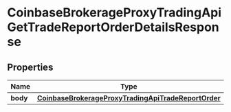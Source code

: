 
# CoinbaseBrokerageProxyTradingApiGetTradeReportOrderDetailsResponse

## Properties
Name | Type | Description | Notes
------------ | ------------- | ------------- | -------------
**body** | [**CoinbaseBrokerageProxyTradingApiTradeReportOrder**](CoinbaseBrokerageProxyTradingApiTradeReportOrder.md) |  |  [optional]



